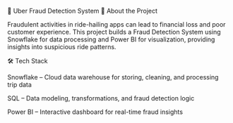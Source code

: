 🚖 Uber Fraud Detection System
📌 About the Project

Fraudulent activities in ride-hailing apps can lead to financial loss and poor customer experience.
This project builds a Fraud Detection System using Snowflake for data processing and Power BI for visualization, providing insights into suspicious ride patterns.

🛠 Tech Stack

Snowflake – Cloud data warehouse for storing, cleaning, and processing trip data

SQL – Data modeling, transformations, and fraud detection logic

Power BI – Interactive dashboard for real-time fraud insights
